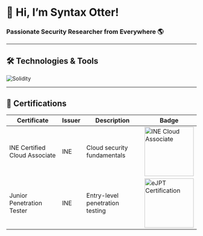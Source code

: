 # 👋 Hi, I’m Syntax Otter!
### Passionate Security Researcher from Everywhere 🌎

---

## 🛠️ Technologies & Tools
![Solidity](https://img.shields.io/badge/Solidity-%23363636.svg?logo=solidity&logoColor=white)
<!-- Add more badges: https://shields.io/ -->

---

## 📜 Certifications 
| Certificate           | Issuer | Description | Badge |
|-----------------------|--------|-------------|-------|
| INE Certified Cloud Associate | INE | Cloud security fundamentals | <img src="https://templates.images.credential.net/16947189788992358021417296177256.png" width="130" title="INE Cloud Associate" /> |
| Junior Penetration Tester | INE | Entry-level penetration testing | <img src="https://templates.images.credential.net/16947192901898719699151540862834.png" width="130" title="eJPT Certification" /> |
<!-- Use badge images from Credly/Acclaim or official sources -->
